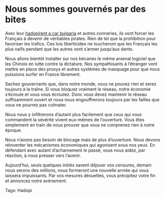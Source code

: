 # Nous sommes gouvernés par des bites

Avec leur [hadopi](http://fr.wikipedia.org/wiki/Loi_Hadopi)[rent a car bulgaria](http://sikongroup.com/rentacar/index.htm) et autres conneries, ils vont forcer les Français à devenir de véritables pirates. Rien de tel que la prohibition pour favoriser les trafics. Ces lois liberticides ne toucheront que les Français les plus naïfs pendant que les autres vont s’armer jusqu’aux dents.

Nous allons bientôt installer sur nos bécanes le même arsenal logiciel que les Chinois en lutte contre la dictature. Nos sympathisants à l’étranger vont mettre en place des proxys et autres systèmes de masquage pour que nous puissions surfer en France librement.

Sachez gouvernants que, dans notre monde, vous ne pouvez rien et serez toujours à la traîne. Si vous bloquez vraiment le réseau, notre économie s’écroule et vous vous écroulez. Donc vous devez maintenir le réseau suffisamment ouvert et nous nous engouffrerons toujours par les failles que vous ne pourrez pas colmater.

Nous nous y infiltrerons d’autant plus facilement que ceux qui vous commandent la sévérité vivent eux-mêmes de l’ouverture. Vous êtes simplement en train de nous prouver que vous ne comprenez rien à notre époque.

Nous n’avons pas besoin de blocage mais de plus d’ouverture. Nous devons réinventer les mécanismes économiques qui agonisent sous nos yeux. En défendant avec autant d’acharnement le passé, vous nous aidez, par réaction, à nous presser vers l’avenir.

Aujourd’hui, seuls quelques initiés savent déjouer vos censures, demain nous serons des millions, nous formeront une nouvelle armée qui vous laissera impuissants. Par vos mesures désuettes, vous précipitez votre fin et annoncez notre avènement.

Tags: Hadopi